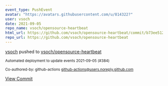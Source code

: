 ```yaml
---
event_type: PushEvent
avatar: "https://avatars.githubusercontent.com/u/814322?"
user: vsoch
date: 2021-09-05
repo_name: vsoch/opensource-heartbeat
html_url: https://github.com/vsoch/opensource-heartbeat/commit/b73ee512e601b1c6caa8a565524a6fd1bf8c5e33
repo_url: https://github.com/vsoch/opensource-heartbeat
---
```


<a href='https://github.com/vsoch' target='_blank'>vsoch</a> pushed to <a href='https://github.com/vsoch/opensource-heartbeat' target='_blank'>vsoch/opensource-heartbeat</a>

<small>Automated deployment to update events 2021-09-05 (#384)

Co-authored-by: github-actions <github-actions@users.noreply.github.com></small>

<a href='https://github.com/vsoch/opensource-heartbeat/commit/b73ee512e601b1c6caa8a565524a6fd1bf8c5e33' target='_blank'>View Commit</a>